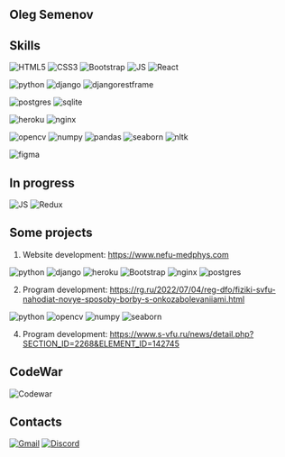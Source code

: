 ## Oleg Semenov

## Skills
![HTML5](https://img.shields.io/badge/-HTML-red?logo=html5&logoColor=white&style=for-the-badge)
![CSS3](https://img.shields.io/badge/-CSS-blue?logo=css3&logoColor=white&style=for-the-badge)
![Bootstrap](https://img.shields.io/badge/-bootstrap-purple?logo=bootstrap&logoColor=white&style=for-the-badge)
![JS](https://img.shields.io/badge/-JavaScript-yellow?logo=javascript&logoColor=white&style=for-the-badge)
![React](https://img.shields.io/badge/-React-61DAFB?logo=react&logoColor=white&style=for-the-badge)

![python](https://img.shields.io/badge/-python-blue?logo=python&logoColor=yellow&style=for-the-badge)
![django](https://img.shields.io/badge/-django-black?logo=django&logoColor=white&style=for-the-badge)
![djangorestframe](https://img.shields.io/badge/-djangorestframework-brown?logo=djangorestframework&logoColor=white&style=for-the-badge)

![postgres](https://img.shields.io/badge/-postgres-black?logo=postgresql&logoColor=61DAFB&style=for-the-badge)
![sqlite](https://img.shields.io/badge/-sqlite-white?logo=sqlite&logoColor=lightblue&style=for-the-badge)

![heroku](https://img.shields.io/badge/-heroku-white?logo=heroku&logoColor=purple&style=for-the-badge)
![nginx](https://img.shields.io/badge/-nginx-black?logo=nginx&logoColor=red&style=for-the-badge)

![opencv](https://img.shields.io/badge/-opencv-red?logo=opencv&logoColor=green&style=for-the-badge)
![numpy](https://img.shields.io/badge/-numpy-lightgray?logo=numpy&logoColor=blue&style=for-the-badge)
![pandas](https://img.shields.io/badge/-pandas-white?logo=pandas&logoColor=black&style=for-the-badge)
![seaborn](https://img.shields.io/badge/-seaborn-blue?logo=seaborn&logoColor=blue&style=for-the-badge)
![nltk](https://img.shields.io/badge/-nltk-black?logo=nltk&logoColor=white&style=for-the-badge)

![figma](https://img.shields.io/badge/-figma-black?logo=figma&logoColor=purple&style=for-the-badge)

## In progress
![JS](https://img.shields.io/badge/-TypeScript-white?logo=typescript&logoColor=blue&style=for-the-badge)
![Redux](https://img.shields.io/badge/-Redux-lightgray?logo=redux&logoColor=purple&style=for-the-badge)

## Some projects

1. Website development: https://www.nefu-medphys.com

![python](https://img.shields.io/badge/-python-blue?logo=python&logoColor=yellow&style=plastic)
![django](https://img.shields.io/badge/-django-black?logo=django&logoColor=white&style=plastic) ![heroku](https://img.shields.io/badge/-heroku-white?logo=heroku&logoColor=purple&style=plastic)
 ![Bootstrap](https://img.shields.io/badge/-bootstrap-purple?logo=bootstrap&logoColor=white&style=plastic)
 ![nginx](https://img.shields.io/badge/-nginx-black?logo=nginx&logoColor=red&style=plastic)
 ![postgres](https://img.shields.io/badge/-postgres-black?logo=postgresql&logoColor=61DAFB&style=plastic)
 
2. Program development: https://rg.ru/2022/07/04/reg-dfo/fiziki-svfu-nahodiat-novye-sposoby-borby-s-onkozabolevaniiami.html

![python](https://img.shields.io/badge/-python-blue?logo=python&logoColor=yellow&style=plastic) ![opencv](https://img.shields.io/badge/-opencv-red?logo=opencv&logoColor=green&style=for-the-badge)
 ![numpy](https://img.shields.io/badge/-numpy-lightgray?logo=numpy&logoColor=blue&style=for-the-badge) ![seaborn](https://img.shields.io/badge/-seaborn-blue?logo=seaborn&logoColor=blue&style=for-the-badge)

4. Program development: https://www.s-vfu.ru/news/detail.php?SECTION_ID=2268&ELEMENT_ID=142745

## CodeWar
![Codewar](https://www.codewars.com/users/semoleg1986/badges/small)

## Contacts

[![Gmail](https://img.shields.io/badge/Gmail-semoleg1986@gmail.com-red?style=flat-square-endpoint&logo=gmail&logoColor=red&labelColor=FFFFFF)](mailto:semoleg1986@gmail.com)
[![Discord](https://img.shields.io/badge/Discord-semoleg1986-blue?style=flat-square-endpoint&logo=discord&logoColor=blue&labelColor=EEEEEE)](https://discordapp.com/users/1087671905269583924)

<!---
semoleg1986/semoleg1986 is a ✨ special ✨ repository because its `README.md` (this file) appears on your GitHub profile.
You can click the Preview link to take a look at your changes.
--->
